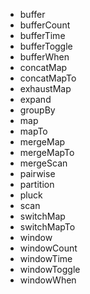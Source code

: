 
* buffer
* bufferCount
* bufferTime
* bufferToggle
* bufferWhen
* concatMap
* concatMapTo
* exhaustMap
* expand
* groupBy
* map
* mapTo
* mergeMap
* mergeMapTo
* mergeScan
* pairwise
* partition
* pluck
* scan
* switchMap
* switchMapTo
* window
* windowCount
* windowTime
* windowToggle
* windowWhen